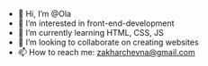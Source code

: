 - 👋 Hi, I’m @Ola
- 👀 I’m interested in front-end-development
- 🌱 I’m currently learning HTML, CSS, JS
- 💞️ I’m looking to collaborate on creating websites 
- 📫 How to reach me: zakharchevna@gmail.com

